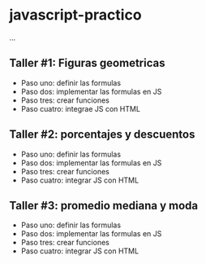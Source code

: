 # javascript-practico

...

## Taller #1: Figuras geometricas

- Paso uno: definir las formulas
- Paso dos: implementar las formulas en JS
- Paso tres: crear funciones 
- Paso cuatro: integrae JS con HTML

## Taller #2: porcentajes y descuentos

- Paso uno: definir las formulas
- Paso dos: implementar las formulas en JS
- Paso tres: crear funciones 
- Paso cuatro: integrar JS con HTML

## Taller #3: promedio mediana y moda

- Paso uno: definir las formulas
- Paso dos: implementar las formulas en JS
- Paso tres: crear funciones 
- Paso cuatro: integrar JS con HTML